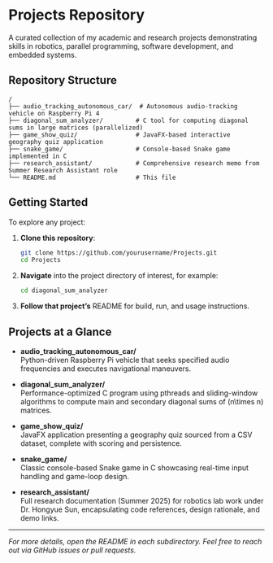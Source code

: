 # Projects Repository

A curated collection of my academic and research projects demonstrating skills in robotics, parallel programming, software development, and embedded systems.

## Repository Structure

```text
/
├── audio_tracking_autonomous_car/  # Autonomous audio-tracking vehicle on Raspberry Pi 4
├── diagonal_sum_analyzer/         # C tool for computing diagonal sums in large matrices (parallelized)
├── game_show_quiz/                # JavaFX-based interactive geography quiz application
├── snake_game/                    # Console-based Snake game implemented in C
├── research_assistant/            # Comprehensive research memo from Summer Research Assistant role
└── README.md                      # This file
```

## Getting Started

To explore any project:

1. **Clone this repository**:
   ```bash
   git clone https://github.com/yourusername/Projects.git
   cd Projects
   ```
2. **Navigate** into the project directory of interest, for example:
   ```bash
   cd diagonal_sum_analyzer
   ```
3. **Follow that project’s** README for build, run, and usage instructions.

## Projects at a Glance

- **audio_tracking_autonomous_car/**  
  Python-driven Raspberry Pi vehicle that seeks specified audio frequencies and executes navigational maneuvers.  

- **diagonal_sum_analyzer/**  
  Performance-optimized C program using pthreads and sliding-window algorithms to compute main and secondary diagonal sums of \(n\times n\) matrices.  

- **game_show_quiz/**  
  JavaFX application presenting a geography quiz sourced from a CSV dataset, complete with scoring and persistence.  

- **snake_game/**  
  Classic console-based Snake game in C showcasing real-time input handling and game-loop design.  

- **research_assistant/**  
  Full research documentation (Summer 2025) for robotics lab work under Dr. Hongyue Sun, encapsulating code references, design rationale, and demo links.  

---

*For more details, open the README in each subdirectory. Feel free to reach out via GitHub issues or pull requests.*
